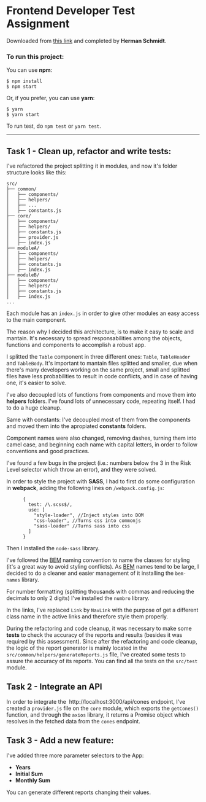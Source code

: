 # Frontend Developer Test Assignment

Downloaded from [this link](https://drive.google.com/open?id=1PxsoK7WoPnb4FKJ2-bWRbycDfnk_65oJ)​ and completed by **Herman Schmidt**.

### To run this project:

You can use **npm**:

```
$ npm install
$ npm start
```

Or, if you prefer, you can use **yarn**:

```
$ yarn
$ yarn start
```

To run test, do `npm test` or `yarn test`.

---

## Task 1 - Clean up, refactor and write tests:

I've refactored the project splitting it in modules, and now it's folder structure looks like this:

```
src/
├── common/
│   ├── components/
│   ├── helpers/
│   ├── ...
│   ├── constants.js
├── core/
│   ├── components/
│   ├── helpers/
│   ├── constants.js
│   ├── provider.js
│   ├── index.js
├── moduleA/
│   ├── components/
│   ├── helpers/
│   ├── constants.js
│   ├── index.js
├── moduleB/
│   ├── components/
│   ├── helpers/
│   ├── constants.js
│   ├── index.js
...
```

Each module has an `index.js` in order to give other modules an easy access to the main component.

The reason why I decided this architecture, is to make it easy to scale and mantain. It's necessary to spread responsabilities among the objects, functions and components to accomplish a robust app.

I splitted the `Table` component in three different ones: `Table`, `TableHeader` and `TableBody`. It's important to mantain files splitted and smaller, due when there's many developers working on the same project, small and splitted files have less probabilities to result in code conflicts, and in case of having one, it's easier to solve.

I've also decoupled lots of functions from components and move them into **helpers** folders. I've found lots of unnecessary code, repeating itself. I had to do a huge cleanup.

Same with constants: I've decoupled most of them from the components and moved them into the apropiated **constants** folders.

Component names were also changed, removing dashes, turning them into camel case, and beginning each name with capital letters, in order to follow conventions and good practices.

I've found a few bugs in the project (i.e.: numbers below the 3 in the Risk Level selector which throw an error), and they were solved.

In order to style the project with **SASS**, I had to first do some configuration in **webpack**, adding the following lines on `/webpack.config.js`:

```
      {
        test: /\.scss$/,
        use: [
          "style-loader", //Inject styles into DOM
          "css-loader", //Turns css into commonjs
          "sass-loader" //Turns sass into css
        ]
      }
```

Then I installed the `node-sass` library.

I've followed the [BEM](https://getbem.com/naming/) naming convention to name the classes for styling (it's a great way to avoid styling conflicts). As [BEM](https://getbem.com/naming/) names tend to be large, I decided to do a cleaner and easier management of it installing the `bem-names` library.

For number formatting (splitting thousands with commas and reducing the decimals to only 2 digits) I've installed the `numbro` library.

In the links, I've replaced `Link` by `NavLink` with the purpose of get a different class name in the active links and therefore style them properly.

During the refactoring and code cleanup, it was necessary to make some **tests** to check the accuracy of the reports and results (besides it was required by this assessment). Since after the refactoring and code cleanup, the logic of the report generator is mainly located in the `src/common/helpers/generateReports.js` file, I've created some tests to assure the accuracy of its reports. You can find all the tests on the `src/test` module.

## Task 2 - Integrate an API

In order to integrate the ​ http://localhost:3000/api/cones​ endpoint, I've created a `provider.js` file on the `core` module, which exports the `getCones()` function, and through the `axios` library, it returns a Promise object which resolves in the fetched data from the `cones` endpoint.

## Task 3 - Add a new feature:

I've added three more parameter selectors to the App:

- **Years**
- **Initial Sum**
- **Monthly Sum**

You can generate different reports changing their values.
